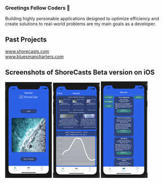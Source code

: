 ### Greetings Fellow Coders 👋

Building highly personable applications designed to optimize efficiency and create solutions to real-world problems are my main goals as a developer.
</br>
## Past Projects
www.shorecasts.com </br>
www.bluesmancharters.com </br>
## Screenshots of ShoreCasts Beta version on iOS
<img src="/Screen Shot 2021-06-21 at 4.19.07 PM.png" width=30% height=30%>
<img src="/Screen Shot 2021-06-21 at 4.20.32 PM.png" width=30% height=30%>
<img src="/Screen Shot 2021-06-21 at 4.21.12 PM.png" width=30% height=30%>
</br>
       
                  


